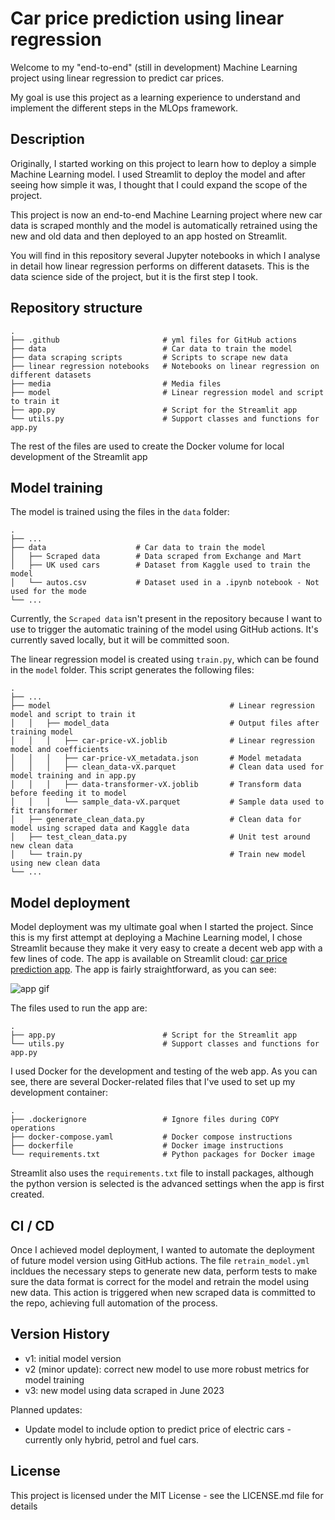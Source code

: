 # Car price prediction using linear regression

Welcome to my "end-to-end" (still in development) Machine Learning project using linear regression to predict car prices. 

My goal is use this project as a learning experience to understand and implement the different steps in the MLOps framework.

## Description

Originally, I started working on this project to learn how to deploy a simple Machine Learning model. I used Streamlit to deploy the model and after seeing how simple it was, I thought that I could expand the scope of the project. 

This project is now an end-to-end Machine Learning project where new car data is scraped monthly and the model is automatically retrained using the new and old data and then deployed to an app hosted on Streamlit.

You will find in this repository several Jupyter notebooks in which I analyse in detail how linear regression performs on different datasets. This is the data science side of the project, but it is the first step I took.


## Repository structure

    .
    ├── .github                       # yml files for GitHub actions
    ├── data                          # Car data to train the model
    ├── data scraping scripts         # Scripts to scrape new data
    ├── linear regression notebooks   # Notebooks on linear regression on different datasets
    ├── media                         # Media files
    ├── model                         # Linear regression model and script to train it
    ├── app.py                        # Script for the Streamlit app
    └── utils.py                      # Support classes and functions for app.py

The rest of the files are used to create the Docker volume for local development of the Streamlit app

## Model training
The model is trained using the files in the `data` folder:

    .
    ├── ...
    ├── data                    # Car data to train the model
    │   ├── Scraped data        # Data scraped from Exchange and Mart
    │   ├── UK used cars        # Dataset from Kaggle used to train the model
    │   └── autos.csv           # Dataset used in a .ipynb notebook - Not used for the mode
    └── ...
Currently, the `Scraped data` isn't present in the repository because I want to use to trigger the automatic training of the model using GitHub actions. It's currently saved locally, but it will be committed soon.

The linear regression model is created using `train.py`, which can be found in the `model` folder. This script generates the following files:

    .
    ├── ...
    ├── model                                        # Linear regression model and script to train it
    │   │   ├── model_data                           # Output files after training model
    │   │   │   ├── car-price-vX.joblib              # Linear regression model and coefficients
    │   │   │   ├── car-price-vX_metadata.json       # Model metadata
    │   │   │   ├── clean_data-vX.parquet            # Clean data used for model training and in app.py
    │   │   │   ├── data-transformer-vX.joblib       # Transform data before feeding it to model
    │   │   │   └── sample_data-vX.parquet           # Sample data used to fit transformer
    │   ├── generate_clean_data.py                   # Clean data for model using scraped data and Kaggle data
    │   ├── test_clean_data.py                       # Unit test around new clean data
    │   └── train.py                                 # Train new model using new clean data
    └── ...


## Model deployment
Model deployment was my ultimate goal when I started the project. Since this is my first attempt at deploying a Machine Learning model, I chose Streamlit because they make it very easy to create a decent web app with a few lines of code. The app is available on Streamlit cloud: [car price prediction app](https://linear-regression-car-price.streamlit.app). The app is fairly straightforward, as you can see:

![app gif](https://github.com/albertovidalrod/Linear-regression-car-price/blob/main/media/app_example.gif)

The files used to run the app are:

    .
    ├── app.py                        # Script for the Streamlit app
    └── utils.py                      # Support classes and functions for app.py


I used Docker for the development and testing of the web app. As you can see, there are several Docker-related files that I've used to set up my development container:

    .
    ├── .dockerignore                 # Ignore files during COPY operations
    ├── docker-compose.yaml           # Docker compose instructions
    ├── dockerfile                    # Docker image instructions
    └── requirements.txt              # Python packages for Docker image

Streamlit also uses the `requirements.txt` file to install packages, although the python version is selected is the advanced settings when the app is first created. 



## CI / CD
Once I achieved model deployment, I wanted to automate the deployment of future model version using GitHub actions. The file `retrain_model.yml` incldues the necessary steps to generate new data, perform tests to make sure the data format is correct for the model and retrain the model using new data. This action is triggered when new scraped data is committed to the repo, achieving full automation of the process.

## Version History

* v1: initial model version
* v2 (minor update): correct new model to use more robust metrics for model training
* v3: new model using data scraped in June 2023

Planned updates:
* Update model to include option to predict price of electric cars - currently only hybrid, petrol and fuel cars.

## License
This project is licensed under the MIT License - see the LICENSE.md file for details

